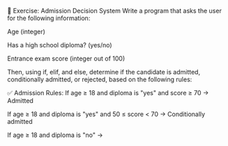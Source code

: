 🧠 Exercise: Admission Decision System
Write a program that asks the user for the following information:

Age (integer)

Has a high school diploma? (yes/no)

Entrance exam score (integer out of 100)

Then, using if, elif, and else, determine if the candidate is admitted, conditionally admitted, or rejected, based on the following rules:

✅ Admission Rules:
If age ≥ 18 and diploma is "yes" and score ≥ 70 → Admitted

If age ≥ 18 and diploma is "yes" and 50 ≤ score < 70 → Conditionally admitted

If age ≥ 18 and diploma is "no" →
